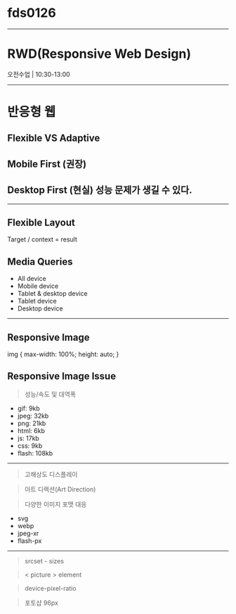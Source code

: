 # fds0126

---
# RWD(Responsive Web Design)
오전수업 | 10:30-13:00

---
# 반응형 웹

## Flexible VS Adaptive

## Mobile First (권장) 

## Desktop First (현실) 성능 문제가 생길 수 있다.

---

## Flexible Layout
Target / context = result

## Media Queries
- All device
- Mobile device
- Tablet & desktop device
- Tablet device 
- Desktop device

---

## Responsive Image 
img {
	max-width: 100%;
    height: auto;
}

## Responsive Image Issue

>성능/속도 및 대역폭

- gif: 9kb
- jpeg: 32kb
- png: 21kb
- html: 6kb
- js: 17kb
- css: 9kb
- flash: 108kb

---

> 고해상도 디스플레이

> 아트 디렉션(Art Direction)

> 다양한 이미지 포맷 대응

- svg
- webp
- jpeg-xr
- flash-px

---
> srcset - sizes


> &lt; picture &gt; element


> device-pixel-ratio

> 포토샵 96px 